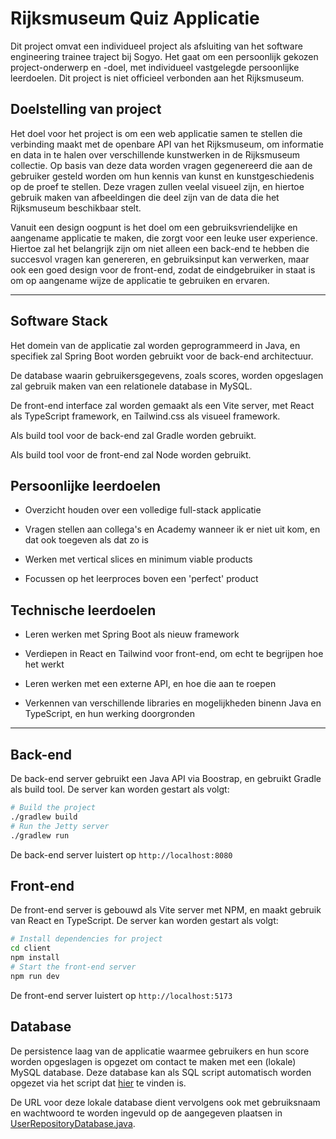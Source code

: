 # Rijksmuseum Quiz Applicatie

Dit project omvat een individueel project als afsluiting van het software engineering trainee traject bij Sogyo. Het gaat om een persoonlijk gekozen project-onderwerp en -doel, met individueel vastgelegde persoonlijke leerdoelen. Dit project is niet officieel verbonden aan het Rijksmuseum.



## Doelstelling van project

Het doel voor het project is om een web applicatie samen te stellen die verbinding maakt met de openbare API van het Rijksmuseum, om informatie en data in te halen over verschillende kunstwerken in de Rijksmuseum collectie. Op basis van deze data worden vragen gegenereerd die aan de gebruiker gesteld worden om hun kennis van kunst en kunstgeschiedenis op de proef te stellen. Deze vragen zullen veelal visueel zijn, en hiertoe gebruik maken van afbeeldingen die deel zijn van de data die het Rijksmuseum beschikbaar stelt.

Vanuit een design oogpunt is het doel om een gebruiksvriendelijke en aangename applicatie te maken, die zorgt voor een leuke user experience. Hiertoe zal het belangrijk zijn om niet alleen een back-end te hebben die succesvol vragen kan genereren, en gebruiksinput kan verwerken, maar ook een goed design voor de front-end, zodat de eindgebruiker in staat is om op aangename wijze de applicatie te gebruiken en ervaren.


***

## Software Stack

Het domein van de applicatie zal worden geprogrammeerd in Java, en specifiek zal Spring Boot worden gebruikt voor de back-end architectuur.

De database waarin gebruikersgegevens, zoals scores, worden opgeslagen zal gebruik maken van een relationele database in MySQL.

De front-end interface zal worden gemaakt als een Vite server, met React als TypeScript framework, en Tailwind.css als visueel framework.

Als build tool voor de back-end zal Gradle worden gebruikt.

Als build tool voor de front-end zal Node worden gebruikt.

## Persoonlijke leerdoelen

- Overzicht houden over een volledige full-stack applicatie

- Vragen stellen aan collega's en Academy wanneer ik er niet uit kom, en dat ook toegeven als dat zo is

- Werken met vertical slices en minimum viable products

- Focussen op het leerproces boven een 'perfect' product

## Technische leerdoelen

- Leren werken met Spring Boot als nieuw framework

- Verdiepen in React en Tailwind voor front-end, om echt te begrijpen hoe het werkt

- Leren werken met een externe API, en hoe die aan te roepen

- Verkennen van verschillende libraries en mogelijkheden binenn Java en TypeScript, en hun werking doorgronden

***

## Back-end

De back-end server gebruikt een Java API via Boostrap, en gebruikt Gradle als build tool. De server kan worden gestart als volgt:

```bash
# Build the project
./gradlew build
# Run the Jetty server
./gradlew run
```

De back-end server luistert op `http://localhost:8080`

## Front-end

De front-end server is gebouwd als Vite server met NPM, en maakt gebruik van React en TypeScript. De server kan worden gestart als volgt:

```bash
# Install dependencies for project
cd client
npm install
# Start the front-end server
npm run dev
```

De front-end server luistert op `http://localhost:5173`

## Database

De persistence laag van de applicatie waarmee gebruikers en hun score worden opgeslagen is opgezet om contact te maken met een (lokale) MySQL database. Deze database kan als SQL script automatisch worden opgezet via het script dat [hier](SQLDatabaseInitialisationScript.md) te vinden is.

De URL voor deze lokale database dient vervolgens ook met gebruiksnaam en wachtwoord te worden ingevuld op de aangegeven plaatsen in [UserRepositoryDatabase.java](UserRepositoryDatabase.java).
